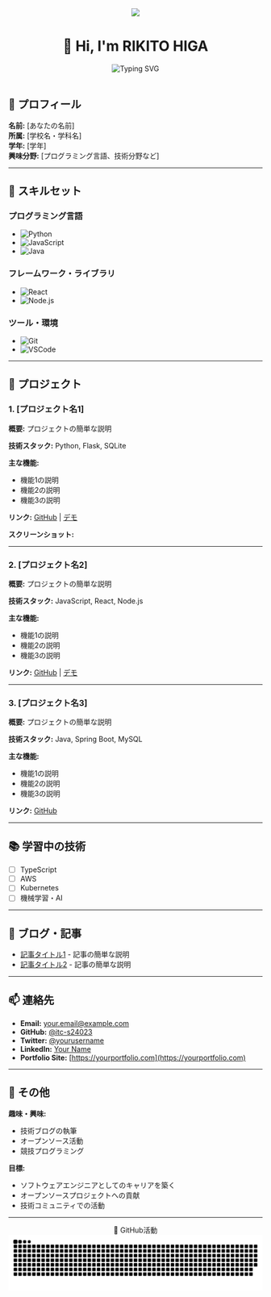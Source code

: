 <div align="center">
  <!-- ヘッダー画像 -->
  <img src="https://capsule-render.vercel.app/api?type=waving&color=gradient&height=200&section=header&text=Welcome%20to%20My%20Profile!&fontSize=40&fontAlignY=35&animation=twinkling" />
  <!-- タイトル -->
  <h1>👋 Hi, I'm RIKITO HIGA</h1>
  <img src="https://readme-typing-svg.herokuapp.com?font=Fira+Code&pause=1000&color=2E9EF7&center=true&vCenter=true&width=500&lines=ITカレッジ沖縄;ITスペシャリスト科二年;学生エンジニアです;Javaを勉強中です;新しい技術を学ぶのが好きです" alt="Typing SVG" />
</div>
<br/>

## 👤 プロフィール

**名前:** [あなたの名前]  
**所属:** [学校名・学科名]  
**学年:** [学年]  
**興味分野:** [プログラミング言語、技術分野など]

---

## 🎯 スキルセット

### プログラミング言語
- ![Python](https://img.shields.io/badge/-Python-3776AB?style=flat-square&logo=Python&logoColor=white)
- ![JavaScript](https://img.shields.io/badge/-JavaScript-F7DF1E?style=flat-square&logo=JavaScript&logoColor=black)
- ![Java](https://img.shields.io/badge/-Java-007396?style=flat-square&logo=Java&logoColor=white)

### フレームワーク・ライブラリ
- ![React](https://img.shields.io/badge/-React-61DAFB?style=flat-square&logo=React&logoColor=black)
- ![Node.js](https://img.shields.io/badge/-Node.js-339933?style=flat-square&logo=Node.js&logoColor=white)

### ツール・環境
- ![Git](https://img.shields.io/badge/-Git-F05032?style=flat-square&logo=Git&logoColor=white)
- ![VSCode](https://img.shields.io/badge/-VSCode-007ACC?style=flat-square&logo=Visual-Studio-Code&logoColor=white)

---

## 🚀 プロジェクト

### 1. [プロジェクト名1]
**概要:** プロジェクトの簡単な説明

**技術スタック:** Python, Flask, SQLite

**主な機能:**
- 機能1の説明
- 機能2の説明
- 機能3の説明

**リンク:** [GitHub](https://github.com/yourusername/project1) | [デモ](https://example.com)

**スクリーンショット:**
<!-- ![Screenshot](path/to/screenshot.png) -->

---

### 2. [プロジェクト名2]
**概要:** プロジェクトの簡単な説明

**技術スタック:** JavaScript, React, Node.js

**主な機能:**
- 機能1の説明
- 機能2の説明
- 機能3の説明

**リンク:** [GitHub](https://github.com/yourusername/project2) | [デモ](https://example.com)

---

### 3. [プロジェクト名3]
**概要:** プロジェクトの簡単な説明

**技術スタック:** Java, Spring Boot, MySQL

**主な機能:**
- 機能1の説明
- 機能2の説明
- 機能3の説明

**リンク:** [GitHub](https://github.com/yourusername/project3)

---

## 📚 学習中の技術

- [ ] TypeScript
- [ ] AWS
- [ ] Kubernetes
- [ ] 機械学習・AI

---

## 📝 ブログ・記事

- [記事タイトル1](https://example.com) - 記事の簡単な説明
- [記事タイトル2](https://example.com) - 記事の簡単な説明

---

## 📫 連絡先

- **Email:** your.email@example.com
- **GitHub:** [@itc-s24023](https://github.com/itc-s24023)
- **Twitter:** [@yourusername](https://twitter.com/yourusername)
- **LinkedIn:** [Your Name](https://linkedin.com/in/yourname)
- **Portfolio Site:** [https://yourportfolio.com](https://yourportfolio.com)

---

## 🌟 その他

**趣味・興味:**
- 技術ブログの執筆
- オープンソース活動
- 競技プログラミング

**目標:**
- ソフトウェアエンジニアとしてのキャリアを築く
- オープンソースプロジェクトへの貢献
- 技術コミュニティでの活動

---

<div align="center">
🐍 GitHub活動
  <picture>
    <source media="(prefers-color-scheme: dark)" srcset="https://raw.githubusercontent.com/obregonia1/obregonia1/master/img/snake-dark.svg">
    <source media="(prefers-color-scheme: light)" srcset="https://raw.githubusercontent.com/obregonia1/obregonia1/master/img/snake.svg">
    <img alt="github contribution grid snake animation" src="https://raw.githubusercontent.com/obregonia1/obregonia1/master/img/snake-dark.svg">
  </picture>
</div>
